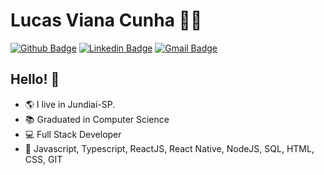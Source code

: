 # Lucas Viana Cunha 👨‍💻

[![Github Badge](https://img.shields.io/badge/-Github-000?style=flat-square&logo=Github&logoColor=white&link=https://github.com/LucasViana1)](https://github.com/LucasViana1)
[![Linkedin Badge](https://img.shields.io/badge/-LinkedIn-blue?style=flat-square&logo=Linkedin&logoColor=white&link=https://www.linkedin.com/in/lucas-viana-cunha-/)](https://www.linkedin.com/in/lucas-viana-cunha-/)
[![Gmail Badge](https://img.shields.io/badge/-Gmail-c14438?style=flat-square&logo=Gmail&logoColor=white&link=mailto:lucasviana112@gmail.com)](mailto:lucasviana112@gmail.com)

<!-- [![HitCount](http://hits.dwyl.com/{username}/{project}.svg)](http://hits.dwyl.com/{username}/{project}) -->
<!-- [![Whatsapp Badge](https://img.shields.io/badge/-Whatsapp-4CA143?style=flat-square&labelColor=4CA143&logo=whatsapp&logoColor=white&link=https://api.whatsapp.com/send?phone=5511964807665&text=Olá!)](https://api.whatsapp.com/send?phone=5511964807665&text=Olá!) -->

## Hello! 👋

- 🌎 I live in Jundiaí-SP.
- 📚 Graduated in Computer Science
- 💻 Full Stack Developer
- 🚀 Javascript, Typescript, ReactJS, React Native, NodeJS, SQL, HTML, CSS, GIT
  <!-- - 🔭 I’m currently working on ... -->
  <!-- - 🌱 I’m currently learning ... -->
  <!-- - 👯 I’m looking to collaborate on ... -->
  <!-- - 🤔 I’m looking for help with ... -->
  <!-- - 💬 Ask me about ... -->
  <!-- - 📫 How to reach me: ... -->
  <!-- - 😄 Pronouns: ... -->
  <!-- - ⚡ Fun fact: ... -->
